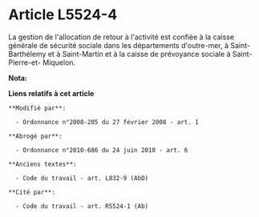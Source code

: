 # Article L5524-4

La gestion de l'allocation de retour à l'activité est confiée à la caisse générale de sécurité sociale dans les
départements d'outre-mer, à Saint-Barthélemy et à Saint-Martin et à la caisse de prévoyance sociale à Saint-Pierre-et-
Miquelon.

**Nota:**



**Liens relatifs à cet article**

	**Modifié par**:

	  - Ordonnance n°2008-205 du 27 février 2008 - art. 1

	**Abrogé par**:

	  - Ordonnance n°2010-686 du 24 juin 2010 - art. 6

	**Anciens textes**:

	  - Code du travail - art. L832-9 (AbD)

	**Cité par**:

	  - Code du travail - art. R5524-1 (Ab)
